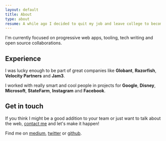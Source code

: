 ```yaml
---
layout: default
title: About
type: about
resume: A while ago I decided to quit my job and leave college to become a self taught front end developer... and it's been quite a ride so far!
---
```


I'm currently focused on progressive web apps, tooling, tech writing and open&nbsp;source collaborations.

## Experience

I was lucky enough to be part of great companies like **Globant**, **Razorfish**, **Velocity&nbsp;Partners** and&nbsp;**Jam3**.

I worked with really smart and cool people in projects for **Google**, **Disney**, **Microsoft**, **StateFarm**, **Instagram** and&nbsp;**Facebook**.

## Get in touch

If you think I might be a good addition to your team or just want to talk about the web, [contact me](mailto:jmenichelli@gmail.com) and let's make it happen!

Find me on [medium](https://medium.com/@jeremenichelli), [twitter](https://twitter.com/jeremenichelli) or&nbsp;[github](https://github.com/jeremenichelli).
